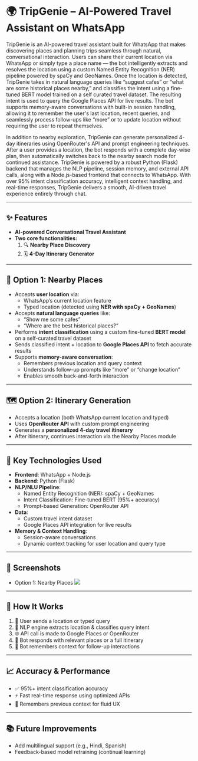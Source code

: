 # 🌍 TripGenie – AI-Powered Travel Assistant on WhatsApp

TripGenie is an AI-powered travel assistant built for WhatsApp that makes discovering places and planning trips seamless through natural, conversational interaction. Users can share their current location via WhatsApp or simply type a place name — the bot intelligently extracts and resolves the location using a custom Named Entity Recognition (NER) pipeline powered by spaCy and GeoNames. Once the location is detected, TripGenie takes in natural language queries like “suggest cafes” or “what are some historical places nearby,” and classifies the intent using a fine-tuned BERT model trained on a self curated travel dataset. The resulting intent is used to query the Google Places API for live results. The bot supports memory-aware conversations with built-in session handling, allowing it to remember the user's last location, recent queries, and seamlessly process follow-ups like “more” or to update location without requiring the user to repeat themselves.

In addition to nearby exploration, TripGenie can generate personalized 4-day itineraries using OpenRouter's API and prompt engineering techniques. After a user provides a location, the bot responds with a complete day-wise plan, then automatically switches back to the nearby search mode for continued assistance. TripGenie is powered by a robust Python (Flask) backend that manages the NLP pipeline, session memory, and external API calls, along with a Node.js-based frontend that connects to WhatsApp. With over 95% intent classification accuracy, intelligent context handling, and real-time responses, TripGenie delivers a smooth, AI-driven travel experience entirely through chat.

---

## ✨ Features

- **AI-powered Conversational Travel Assistant**
- **Two core functionalities:**
  1. 🔍 **Nearby Place Discovery**
  2. 🗓️ **4-Day Itinerary Generator**

---

## 💬 Option 1: Nearby Places

- Accepts **user location** via:
  - WhatsApp’s current location feature
  - Typed location (detected using **NER with spaCy + GeoNames**)
- Accepts **natural language queries** like:
  - “Show me some cafes”
  - “Where are the best historical places?”
- Performs **intent classification** using a custom fine-tuned **BERT model** on a self-curated travel dataset
- Sends classified intent + location to **Google Places API** to fetch accurate results
- Supports **memory-aware conversation**:
  - Remembers previous location and query context
  - Understands follow-up prompts like “more” or “change location”
  - Enables smooth back-and-forth interaction

---

## 🗺️ Option 2: Itinerary Generation

- Accepts a location (both WhatsApp current location and typed)
- Uses **OpenRouter API** with custom prompt engineering
- Generates a **personalized 4-day travel itinerary**
- After itinerary, continues interaction via the Nearby Places module

---

## 🧠 Key Technologies Used

- **Frontend**: WhatsApp + Node.js
- **Backend**: Python (Flask)
- **NLP/NLU Pipeline**:
  - Named Entity Recognition (NER): spaCy + GeoNames
  - Intent Classification: Fine-tuned BERT (95%+ accuracy)
  - Prompt-based Generation: OpenRouter API
- **Data**:
  - Custom travel intent dataset
  - Google Places API integration for live results
- **Memory & Context Handling**:
  - Session-aware conversations
  - Dynamic context tracking for user location and query type

---

## 📸 Screenshots

 - Option 1: Nearby Places
![](./screenshots/customer-dashboard.png)

---

## 🚀 How It Works

1. 🧭 User sends a location or typed query
2. 🧠 NLP engine extracts location & classifies query intent
3. 🌐 API call is made to Google Places or OpenRouter
4. 💬 Bot responds with relevant places or a full itinerary
5. 🔄 Bot remembers context for follow-up interactions

---

## 📈 Accuracy & Performance

- ✅ 95%+ intent classification accuracy
- ⚡ Fast real-time response using optimized APIs
- 🧠 Remembers previous context for fluid UX

---

## 📚 Future Improvements

- Add multilingual support (e.g., Hindi, Spanish)
- Feedback-based model retraining (continual learning)
